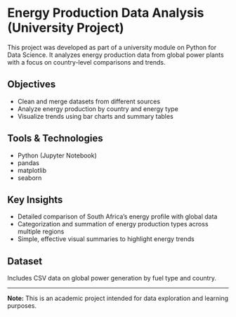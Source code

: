 # Energy Production Data Analysis (University Project)

This project was developed as part of a university module on Python for Data Science. It analyzes energy production data from global power plants with a focus on country-level comparisons and trends.

## Objectives
- Clean and merge datasets from different sources
- Analyze energy production by country and energy type 
- Visualize trends using bar charts and summary tables

## Tools & Technologies
- Python (Jupyter Notebook)
- pandas
- matplotlib
- seaborn

## Key Insights
- Detailed comparison of South Africa’s energy profile with global data
- Categorization and summation of energy production types across multiple regions
- Simple, effective visual summaries to highlight energy trends

## Dataset
Includes CSV data on global power generation by fuel type and country.

---

**Note:** This is an academic project intended for data exploration and learning purposes.
